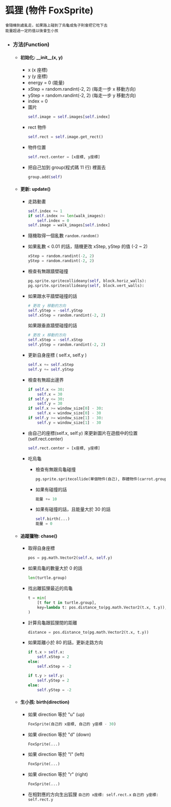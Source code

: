 # 狐狸 (物件 FoxSprite)

    會隨機到處亂走，如果路上碰到了烏龜或兔子則會把它吃下去
    能量超過一定的值以後會生小孩

-   ### 方法(Function)

    -   #### 初始化: \_\_init\_\_(x, y)
        -   x (x 座標)
        -   y (y 座標)
        -   energy = 0 (能量)
        -   xStep = random.randint(-2, 2) (每走一步 x 移動方向)
        -   yStep = random.randint(-2, 2) (每走一步 y 移動方向)
        -   index = 0
        -   圖片
            ```python
            self.image = self.images[self.index]
            ```
        -   rect 物件
            ```python
            self.rect = self.image.get_rect()
            ```
        -   物件位置
            ```python
            self.rect.center = [x座標, y座標]
            ```
        -   把自己加到 group(程式碼 11 行) 裡面去
            ```python
            group.add(self)
            ```
    -   #### 更新: update()

        -   走路動畫
            ```python
            self.index += 1
            if self.index >= len(walk_images):
                self.index = 0
            self.image = walk_images[self.index]
            ```
        -   隨機取得一個亂數 `random.random()`
        -   如果亂數 < 0.01 的話，隨機更改 xStep, yStep 的值 (-2 ~ 2)
            ```python
            xStep = random.randint(-2, 2)
            yStep = random.randint(-2, 2)
            ```
        -   檢查有無跟牆壁碰撞
            ```python
            pg.sprite.spritecollideany(self, block.horiz_walls):
            pg.sprite.spritecollideany(self, block.vert_walls):
            ```
        -   如果跟水平牆壁碰撞的話
            ```python
            # 更改 y 移動的方向
            self.yStep = -self.yStep
            self.xStep = random.randint(-2, 2)
            ```
            如果跟垂直牆壁碰撞的話
            ```python
            # 更改 x 移動的方向
            self.xStep = -self.xStep
            self.yStep = random.randint(-2, 2)
            ```
        -   更新自身座標 ( self.x, self.y )
            ```python
            self.x += self.xStep
            self.y += self.yStep
            ```
        -   檢查有無超出邊界
            ```python
            if self.x <= 30:
                self.x = 30
            if self.y <= 30:
                self.y = 30
            if self.x >= window_size[0] - 30:
                self.x = window_size[0] - 30
            if self.y >= window_size[1] - 30:
                self.y = window_size[1] - 30
            ```
        -   由自己的座標(self.x, self.y) 來更新圖片在遊戲中的位置 (self.rect.center)

            ```python
            self.rect.center = [x座標, y座標]
            ```

        -   吃烏龜

            -   檢查有無跟烏龜碰撞
                ```python
                pg.sprite.spritecollide(單個物件(自己), 群體物件(carrot.group), True)
                ```
            -   如果有碰撞的話
                ```python
                能量 += 10
                ```
            -   如果有碰撞的話，且能量大於 30 的話

                ```python
                self.birth(...)
                能量 = 0
                ```

    -   #### 追蹤獵物: chase()

        -   取得自身座標
            ```python
            pos = pg.math.Vector2(self.x, self.y)
            ```
        -   如果烏龜的數量大於 0 的話
            ```python
            len(turtle.group)
            ```
        -   找出離狐狸最近的烏龜
            ```python
            t = min(
                [t for t in turtle.group],
                key=lambda t: pos.distance_to(pg.math.Vector2(t.x, t.y)),
            )
            ```
        -   計算烏龜跟狐狸間的距離
            ```python
            distance = pos.distance_to(pg.math.Vector2(t.x, t.y))
            ```
        -   如果距離小於 80 的話，更新走路方向

            ```python
            if t.x > self.x:
                self.xStep = 2
            else:
                self.xStep = -2

            if t.y > self.y:
                self.yStep = 2
            else:
                self.yStep = -2
            ```

    -   #### 生小孩: birth(direction)
        -   如果 direction 等於 "u" (up)
            ```python
            FoxSprite(自己的 x座標, 自己的 y座標 - 30)
            ```
        -   如果 direction 等於 "d" (down)
            ```python
            FoxSprite(...)
            ```
        -   如果 direction 等於 "l" (left)
            ```python
            FoxSprite(...)
            ```
        -   如果 direction 等於 "r" (right)
            ```python
            FoxSprite(...)
            ```
        -   在相對應的方向生出狐狸
            `自己的 x座標: self.rect.x`
            `自己的 y座標: self.rect.y`
